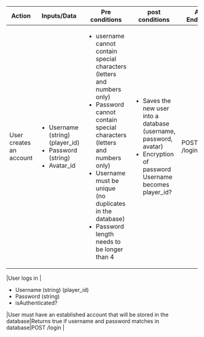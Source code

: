 |Action | Inputs/Data | Pre conditions | post conditions | API Endpoint |
| -----| -----------| -----------------| ---------------| ------------- |
|User creates an account | <ul><li> Username (string) (player_id)</li><li> Password (string)</li><li> Avatar_id</li></ul> | <ul><li>username cannot contain special characters (letters and numbers only) </li><li>Password cannot contain special characters (letters and numbers only) </li><li>Username must be unique (no duplicates in the database) </li><li>Password length needs to be longer than 4 </li></ul>|<ul><li>Saves the new user into a database (username, password, avatar) </li><li>Encryption of password Username becomes player_id? </li></ul> | POST /login/create |

|User logs in |<ul><li>Username (string) (player_id)</li><li>Password (string)</li><li>isAuthenticated?</li></ul>|User must have an established account that will be stored in the database|Returns true if username and password matches in database|POST /login |

